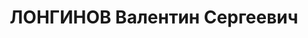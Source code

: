 ---
title: ЛОНГИНОВ Валентин Сергеевич
description: "Род. в 1888, г. Москва, русский, б/п. Счетный работник Уралторга в г.Шадринске\
  \ \n  Арестован 18.02.1933. Обв. в антисоветской агитации, по ст. 58-10, 11. Приговор:\
  \ Коллегия ОГПУ, 28.06.1933 – 1 г. лишения свободы. Коллегией ОГПУ 15.02.1934 лишение\
  \ свободы заменено 2 г. ссылки на Урал. \n  Реабилитирован Курганским облсудом 06.1965"
---